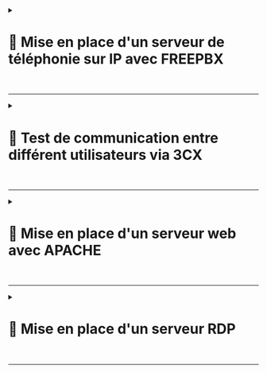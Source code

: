 <details>
<summary><h1>🎯 Mise en place d'un serveur de téléphonie sur IP avec FREEPBX<h1></summary>

## 📑 Installation de FREEPBX : 

```
cd /tmp
wget https://github.com/FreePBX/sng_freepbx_debian_install/raw/master/sng_freepbx_debian_install.sh  -O /tmp/sng_freepbx_debian_install.sh
bash /tmp/sng_freepbx_debian_install.sh
```

🚨 *Veuillez noter que le script peut prendre environ 30 minutes ou plus à compléter, en fonction des spécifications du système sous-jacent et de la vitesse Internet. Il est recommandé de l'exécuter en arrière-plan et de surveiller la progression dans le fichier journal*. 🚨

---

## 📑 Une fois l'installation finie se connecter directement via : ``http://freepbx.billu.com``

- **Première utilisation (création d'un compte admin avec mot de passe)**.
  
- **Puis choisir ``FreePBX Administration``**.

![FREEPBX1](https://github.com/user-attachments/assets/c16de851-8c49-46f0-b910-37a84c7c3002)

- **Se connecter avec le compte admin créer**.

![FREEPBX2](https://github.com/user-attachments/assets/47bfbdf1-b493-4d1e-bf60-7594b52ec17c)

- **Ajouter tout les utilisateurs de mon domaine via un ``fichier .csv`` (voir exemple ci-dessous)**.

![FREEPBX8](https://github.com/user-attachments/assets/be1b778d-039e-4ae7-a5b2-670041e36543)


- **Suivre les étapes** :

- **Aller dans ``Admin`` puis dans ``Bulk Handler``**.
  
![FREEPBX3](https://github.com/user-attachments/assets/9b109810-04f4-4565-861c-98e98154f795)

- **Cliquer sur ``Import`` puis sur ``Browse``**.

![FREEPBX4](https://github.com/user-attachments/assets/fd11e9f0-260c-4fbb-881b-fc0a5755cd6d)

- **Choisissez le ``fichier .csv`` puis sur ``Open``**.

![FREEPBX5](https://github.com/user-attachments/assets/4403516f-4dce-4a2f-9bd7-a3f03acffa3b)

- **Une fois les utilisateurs ajoutés, aller dans ``Connectivity`` puis dans ``Extensions``**.

![FREEPBX6](https://github.com/user-attachments/assets/aba5c62e-7954-4fad-9fd5-31f659247bcd)

- **On aperçoit bien tous les utilisateurs rentrer dans ``FreePBX`` avec une configuration conforme pour la communication entre différent utilisateurs**.

![FREEPBX7](https://github.com/user-attachments/assets/759c945a-573b-429d-aabf-cf50cbcc20ce)

</details>

---

<details>
<summary><h1>🎯 Test de communication entre différent utilisateurs via 3CX<h1></summary>

- **Installation du logiciel ``3CX`` sur tout les utilisateurs via une GPO**.

- **Renseigner le numéro de l'utilisateur que vous voulez contacter et lancer l'appel**.

- **L'utilisateur ``Lucas Duval`` arrive bien, à joindre l'utilisateur ``Valentin Bonnet`` et inversement** :

![3CX1](https://github.com/user-attachments/assets/4a44a830-5606-45e3-a888-484510864238)<br>

![3CX2](https://github.com/user-attachments/assets/e29ff2bc-da2c-471f-a250-226183aaed53)

</details>

---

<details>
<summary><h1>🎯 Mise en place d'un serveur web avec APACHE<h1></summary>
  
# 📑 Installation et Configuration :

## 📑 Étape 1 : Installation de Apache

- **Mettre à jour le système et installer Apache** :
   
   ```bash
   apt update && apt upgrade -y
   apt install apache2 -y
  ```
   
- **Vérifier le statut du service Apache** :

``systemctl status apache2``

---

## 📑 Étape 2 : Configuration de la Page d’Accueil

- **Modifier la page d’accueil par défaut** :

- **Édite le fichier ``/var/www/html/index.html``** (exemple ci-dessous) :

```html
<!DOCTYPE html>
<html lang="en">
<head>
    <meta charset="UTF-8">
    <meta name="viewport" content="width=device-width, initial-scale=1.0">
    <title>BILLU</title>
    <style>
        body {
            margin: 0;
            font-family: Arial, sans-serif;
            background: url('https://images6.alphacoders.com/120/1201406.jpg') no-repeat center center fixed;
            background-size: cover;
            display: flex;
            justify-content: center;
            align-items: center;
            height: 100vh;
            color: white;
            text-shadow: 2px 2px 5px rgba(0, 0, 0, 0.7);
        }
        .container {
            text-align: center;
            background: rgba(0, 0, 0, 0.6);
            padding: 40px 60px;
            border-radius: 15px;
            box-shadow: 0 8px 15px rgba(0, 0, 0, 0.5);
            animation: fadeIn 2s ease-in-out;
        }
        h1 {
            font-size: 4rem;
            margin-bottom: 20px;
        }
        p {
            font-size: 1.5rem;
            margin-top: 0;
        }
        .button {
            margin-top: 20px;
            padding: 15px 30px;
            font-size: 1.2rem;
            color: white;
            background-color: #28a745;
            border: none;
            border-radius: 8px;
            cursor: pointer;
            text-decoration: none;
            box-shadow: 0 4px 10px rgba(0, 0, 0, 0.3);
            transition: all 0.3s ease;
        }
        .button:hover {
            background-color: #218838;
            box-shadow: 0 6px 15px rgba(0, 0, 0, 0.4);
        }
        @keyframes fadeIn {
            from {
                opacity: 0;
                transform: scale(0.9);
            }
            to {
                opacity: 1;
                transform: scale(1);
            }
        }
    </style>
</head>
<body>
    <div class="container">
        <h1>Bienvenue chez BILLU !</h1>
        <p>L'avenir de la facturation</p>
        <a href="next.html" class="button">Enter</a>
    </div>
</body>
</html>
```
---

- **Ajouter un fichier ``next.html`` dans le dossier ``/var/www/html/``** (exemple ci-dessous) :

---

```html
<!DOCTYPE html>
<html lang="fr">
<head>
    <meta charset="UTF-8">
    <meta name="viewport" content="width=device-width, initial-scale=1.0">
    <title>Présentation de BILLU</title>
    <style>
        body {
            margin: 0;
            font-family: Arial, sans-serif;
            background: url('https://images8.alphacoders.com/120/1201407.jpg') no-repeat center center fixed;
            background-size: cover;
            color: white;
            display: flex;
            justify-content: center;
            align-items: center;
            height: 100vh;
            overflow: hidden;
            flex-direction: column;
        }

        .container {
            text-align: center;
            background: rgba(0, 0, 0, 0.7);
            padding: 30px;
            border-radius: 15px;
            animation: fadeIn 2s ease-in-out;
            box-shadow: 0 8px 20px rgba(0, 0, 0, 0.5);
        }

        h1 {
            font-size: 3rem;
            margin-bottom: 20px;
            text-shadow: 2px 2px 8px rgba(0, 0, 0, 0.5);
        }

        p {
            font-size: 1.2rem;
            line-height: 1.6;
            margin: 10px 0;
            text-shadow: 1px 1px 6px rgba(0, 0, 0, 0.4);
        }

        .highlight {
            color: #ffd700;
            font-weight: bold;
        }

        @keyframes fadeIn {
            from {
                opacity: 0;
                transform: translateY(30px);
            }
            to {
                opacity: 1;
                transform: translateY(0);
            }
        }

        .wave {
            position: absolute;
            bottom: 0;
            left: 0;
            width: 100%;
            height: 200px;
            background: url('https://svgshare.com/i/tHx.svg') repeat-x;
            animation: waveAnimation 10s linear infinite;
        }

        @keyframes waveAnimation {
            from {
                transform: translateX(0);
            }
            to {
                transform: translateX(-1600px);
            }
        }

        /* Style du bouton */
        .back-button {
            margin-top: 20px;
            padding: 15px 30px;
            font-size: 1.2rem;
            background-color: #ffd700;
            color: black;
            border: none;
            border-radius: 25px;
            cursor: pointer;
            transition: background-color 0.3s ease, transform 0.3s ease;
        }

        .back-button:hover {
            background-color: #ffa500;
            transform: scale(1.1);
        }

        .back-button:active {
            transform: scale(1);
        }
    </style>
</head>
<body>
    <div class="container">
        <h1>Bienvenue chez BILLU</h1>
        <p>BillU, filiale du groupe international <span class="highlight">RemindMe</span>,
            est spécialisée dans le développement de logiciels innovants, notamment de facturation.</p>
        <p>Avec <span class="highlight">167 collaborateurs</span> et un siège situé dans le 20e arrondissement de Paris,
            notre mission est de simplifier les processus financiers et d'augmenter l'efficacité opérationnelle de nos clients.</p>
        <p>Répartie en <span class="highlight">9 départements</span>, notre équipe talentueuse mêle expertise en finance et en développement
            logiciel pour fournir des solutions de pointe.</p>

        <!-- Bouton pour retourner à la page index.html -->
        <button class="back-button" onclick="window.location.href='index.html';">Retour à l'index</button>
    </div>
    <div class="wave"></div>
</body>
</html>
```
---

- **Redémarrer Apache** :

``systemctl restart apache2``

## **Le serveur web est maintenant fonctionnel, sécurisé et accessible depuis l’extérieur grâce à un reverse proxy**. 🎉

![WEB1](https://github.com/user-attachments/assets/ad358a8b-7293-42da-afeb-3af5321688d7)<br>

![WEB2](https://github.com/user-attachments/assets/8b8961d5-1380-4638-a6cc-0e1d25783564)

</details>

---

<details>
<summary><h1>🎯 Mise en place d'un serveur RDP<h1></summary>  
  
**Activation de la connexion à distance**  
![Capture d'écran 2025-01-30 150308](https://github.com/user-attachments/assets/3a4f7f2b-039f-478d-9376-db26d1638896)  
![Capture d'écran 2025-01-30 150334](https://github.com/user-attachments/assets/8f2dd4e6-d2cd-4934-9e67-1183d3e6d01d)  
![Capture d'écran 2025-01-30 150356](https://github.com/user-attachments/assets/0410647c-16ad-4d2f-bdaa-462ff7ed1110)  
![Capture d'écran 2025-01-30 150635](https://github.com/user-attachments/assets/1c7a660b-5d3a-4a92-9a03-01ccaef6966e)  

**Il suffit de taper `mstsc` dans la zone de recherche pour lancer la fe^tre de configuration**  
![Capture d'écran 2025-01-30 150718](https://github.com/user-attachments/assets/87eec76f-669b-4ca2-99d0-f8cb716d40e2)  


</h1>
</details>  

---
